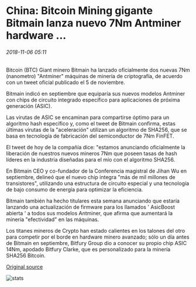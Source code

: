 # China: Bitcoin Mining gigante Bitmain lanza nuevo 7Nm Antminer hardware ...

###### 2018-11-06 05:11

Bitcoin (BTC) Giant minero Bitmain ha lanzado oficialmente dos nuevas 7Nm (nanometro) "Antminer" máquinas de minería de criptografía, de acuerdo con un tweet oficial publicado el 5 de noviembre.

Bitmain indicó en septiembre que equiparía sus nuevos modelos Antminer con chips de circuito integrado específico para aplicaciones de próxima generación (ASIC).

Las virutas de ASIC se encaminan para compartirse óptimo para un algoritmo hash específico y, como el tweet de Bitmain confirma, estas últimas virutas de la "aceleración" utilizan un algoritmo de SHA256, que se basa en tecnología de fabricación del semiconductor de 7Nm FinFET.

El tweet de hoy de la compañía dice: "estamos anunciando oficialmente la liberación de nuestros nuevos mineros 7Nm que poseen tasas de hash líderes en la industria diseñadas para el mío con el algoritmo SHA256.

En Bitmain CEO y co-fundador de la Conferencia magistral de Jihan Wu en septiembre, delineó que el nuevo chip integra "más de mil millones de transistores", utilizando una estructura de circuito especial y una tecnología de bajo consumo de energía para optimizar la eficiencia.

Bitmain también ha hecho titulares esta semana anunciando que estaría lanzando una actualización de firmware para los llamados ' AsicBoost abierta ' a todos sus modelos Antminer, que afirma que aumentará la minería "efectividad" en las máquinas.

Los titanes mineros de Crypto han estado calientes en los talones del otro para competir por el borde en hardware minero avanzado; sólo un día antes de Bitmain en septiembre, Bitfury Group dio a conocer su propio chip ASIC 14Nm, apodado Bitfury Clarke, que es personalizado para la minería SHA256 Bitcoin.

[Original source](https://cointelegraph.com/news/china-bitcoin-mining-behemoth-bitmain-releases-new-7nm-antminer-hardware)

![stats](https://c.statcounter.com/11760860/0/a89fa40b/1/ "stats")